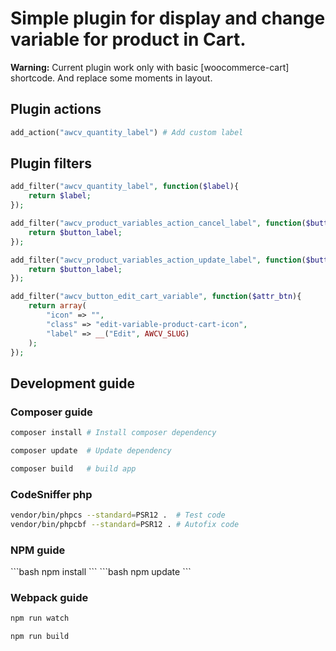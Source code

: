 <h1>Simple plugin for display and change variable for product in Cart.</h1>
<p><b>Warning:</b> Current plugin work only with basic [woocommerce-cart] shortcode. And replace some moments in layout.</p>
<h2>Plugin actions</h2>

```php
add_action("awcv_quantity_label") # Add custom label
```
<h2>Plugin filters</h2>

```php
add_filter("awcv_quantity_label", function($label){
    return $label;
});

add_filter("awcv_product_variables_action_cancel_label", function($button_label){
    return $button_label;
});

add_filter("awcv_product_variables_action_update_label", function($button_label){
    return $button_label;
});

add_filter("awcv_button_edit_cart_variable", function($attr_btn){
    return array(
        "icon" => "",
        "class" => "edit-variable-product-cart-icon",
        "label" => __("Edit", AWCV_SLUG)
    );
});
```
<h2>Development guide</h2>
<h3>Composer guide</h3>

```bash
composer install # Install composer dependency
```
```bash
composer update  # Update dependency
```
```bash
composer build   # build app
```
<h3>CodeSniffer php</h3>

```bash
vendor/bin/phpcs --standard=PSR12 .  # Test code
vendor/bin/phpcbf --standard=PSR12 . # Autofix code
```
<h3>NPM guide</h3>
```bash
npm install 
```
```bash
npm update  
```
<h3>Webpack guide</h3>

```bash
npm run watch
```
```bash
npm run build 
```